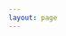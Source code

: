 ```yaml
---
layout: page
---
```


<script setup>
import {
  VPTeamPage,
  VPTeamPageTitle,
  VPTeamMembers
} from 'vitepress/theme';

const JuejinSvgIcon = '<svg role="img" viewBox="0 0 1024 1024" version="1.1" xmlns="http://www.w3.org/2000/svg" p-id="2161" width="32" height="32"><path d="M465.189 161.792c-22.967 18.14-44.325 35.109-47.397 37.742l-5.851 4.68 10.971 8.632c5.998 4.827 11.85 9.508 13.02 10.532 1.17 1.024 17.993 14.336 37.156 29.696l34.962 27.795 5.267-3.95c2.925-2.194 23.259-18.432 45.348-35.986 21.943-17.555 41.253-32.768 42.716-33.646 1.609-1.024 2.779-2.194 2.779-2.78 0-0.438-9.655-8.63-21.504-17.846-11.995-9.363-22.674-17.847-23.845-18.871-15.945-13.02-49.737-39.059-50.76-39.059-0.586 0.147-19.896 14.922-42.862 33.061z m233.325 180.37C507.465 493.275 508.928 492.105 505.417 489.911c-3.072-1.902-11.556-8.485-64.073-50.03-9.07-7.168-18.578-14.775-21.358-16.823-2.78-2.194-8.777-6.875-13.312-10.532-4.68-3.657-10.679-8.339-13.312-10.533-13.165-10.24-71.095-56.027-102.107-80.457-5.852-4.681-11.41-8.485-12.142-8.485-0.731 0-10.971 7.754-22.674 17.116-11.703 9.508-22.674 18.286-24.284 19.456-1.755 1.17-5.12 3.95-7.46 6.144-2.34 2.34-4.828 4.096-5.413 4.096-3.072 0-0.731 3.072 6.437 8.777 4.096 3.218 8.777 6.875 10.094 8.046 1.316 1.024 10.24 8.045 19.748 15.506s23.26 18.286 30.428 23.99c19.31 15.215 31.89 25.308 127.853 101.084 47.836 37.742 88.796 69.779 90.844 71.095 3.657 2.487 3.95 2.487 7.46-0.292a1041.42 1041.42 0 0 0 16.092-12.727c6.875-5.413 14.775-11.703 17.554-13.897 30.135-23.699 80.018-63.05 81.774-64.512 1.17-1.024 12.434-9.802 24.868-19.603s37.888-29.696 56.32-44.324c18.579-14.629 46.227-36.425 61.733-48.567 15.506-12.142 27.794-22.528 27.502-23.26-0.878-1.17-57.637-47.104-59.978-48.274-0.731-0.439-18.578 12.727-39.497 29.257z" fill="#006CFF" p-id="2162"></path><path d="M57.93 489.326c-15.215 12.288-28.527 23.405-29.697 24.576-2.34 2.194-5.412-0.44 80.018 66.852 33.207 26.185 32.622 25.747 57.637 45.495 10.386 8.192 36.279 28.672 57.783 45.495 38.18 30.135 44.91 35.401 52.663 41.545 2.048 1.756 22.967 18.14 46.372 36.572 23.26 18.432 74.167 58.514 112.933 89.088 38.912 30.573 71.095 55.734 71.826 56.027 0.732 0.293 7.46-4.389 14.921-10.386 21.797-16.97 90.259-70.949 101.523-79.872 5.705-4.535 12.873-10.24 15.945-12.58 3.072-2.488 6.436-5.12 7.314-5.852 0.878-0.878 11.85-9.509 24.283-19.31 20.773-16.091 59.1-46.226 64.366-50.615 1.17-1.024 5.12-4.096 8.777-6.875 3.657-2.78 7.9-6.29 9.509-7.607 1.609-1.317 14.775-11.703 29.257-23.113 29.11-22.82 42.277-33.207 88.503-69.632 17.262-13.605 32.475-25.454 33.646-26.478 2.486-2.048 31.451-24.869 44.617-35.255 4.827-3.657 9.07-7.168 9.508-7.607 0.44-0.585 5.998-4.827 12.435-9.8 6.436-4.828 13.165-10.24 15.067-11.85l3.365-2.926-9.948-7.753c-5.412-4.388-10.24-8.192-10.679-8.63-1.17-1.317-22.381-18.433-30.135-24.284-3.95-3.072-7.314-5.998-7.606-6.73-1.317-3.071-6.73 0.147-29.258 17.994-13.458 10.532-25.746 20.187-27.355 21.504-1.61 1.463-10.533 8.338-19.749 15.652-9.216 7.168-17.115 13.459-17.554 13.898-0.439 0.438-6.583 5.412-13.897 10.971-7.168 5.559-15.214 11.703-17.7 13.75-4.974 4.097-5.413 4.39-20.334 16.239-5.56 4.388-11.264 8.777-12.435 9.8-1.17 1.025-20.333 16.092-42.422 33.354-22.09 17.408-41.546 32.768-43.155 34.084-1.609 1.463-14.482 11.557-28.525 22.528s-40.814 32.037-59.539 46.812c-18.578 14.775-42.276 33.353-52.516 41.399s-23.26 18.285-28.965 22.82l-10.386 8.339-4.389-3.072c-2.34-1.756-4.68-3.511-5.12-3.95-0.439-0.439-4.973-4.096-10.24-8.046-11.849-9.216-14.482-11.264-16.676-13.166-0.878-0.877-4.243-3.51-7.46-5.851-3.22-2.487-6.145-4.681-6.584-5.12-0.439-0.439-6.875-5.705-14.482-11.703-7.607-5.851-14.921-11.556-16.091-12.58-1.317-1.17-17.116-13.605-35.255-27.795-17.993-14.19-35.109-27.648-38.035-29.842-5.705-4.681-33.499-26.624-125.074-98.743-34.523-27.209-72.704-57.344-84.846-66.852-49.737-39.498-55.15-43.594-56.905-43.447-0.877 0-14.043 10.24-29.257 22.528z" fill="#006CFF" p-id="2163"></path></svg>'

const members = [
  {
    avatar: 'https://avatars.githubusercontent.com/u/52314078?v=4',
    name: 'vaebe',
    title: 'Creator',
    links: [
      { icon: 'github', link: 'https://github.com/vaebe' },
      { icon: {svg: JuejinSvgIcon  }, link: 'https://juejin.cn/user/712139266339694/posts' }
    ]
  }
]
</script>

<VPTeamPage>
  <VPTeamPageTitle>
    <template #title>
      项目贡献者
    </template>
    <template #lead>
      项目中的贡献者，会在下方进行展示。
    </template>
  </VPTeamPageTitle>
  <VPTeamMembers
    size="small"
    :members="members"
  />
</VPTeamPage>
